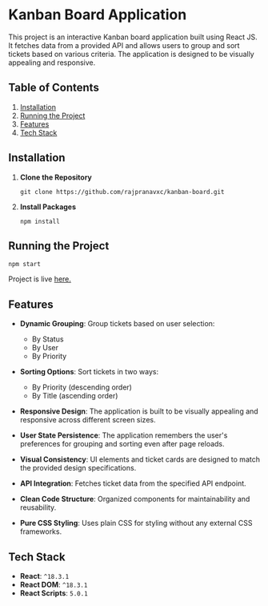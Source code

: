 # Kanban Board Application

This project is an interactive Kanban board application built using React JS. It fetches data from a provided API and allows users to group and sort tickets based on various criteria. The application is designed to be visually appealing and responsive.

## Table of Contents

1. [Installation](#installation)
2. [Running the Project](#running-the-project)
3. [Features](#features)
4. [Tech Stack](#tech-stack)

## Installation

1. **Clone the Repository**

   ```
   git clone https://github.com/rajpranavxc/kanban-board.git
   ```
2. **Install Packages**

    ```
    npm install
    ```
## Running the Project
    npm start
   Project is live [here.](https://quicksell-kanban-board-pranav.vercel.app/)

## Features

- **Dynamic Grouping**: Group tickets based on user selection:
  - By Status
  - By User
  - By Priority

- **Sorting Options**: Sort tickets in two ways:
  - By Priority (descending order)
  - By Title (ascending order)

- **Responsive Design**: The application is built to be visually appealing and responsive across different screen sizes.

- **User State Persistence**: The application remembers the user's preferences for grouping and sorting even after page reloads.

- **Visual Consistency**: UI elements and ticket cards are designed to match the provided design specifications.

- **API Integration**: Fetches ticket data from the specified API endpoint.

- **Clean Code Structure**: Organized components for maintainability and reusability.

- **Pure CSS Styling**: Uses plain CSS for styling without any external CSS frameworks.

## Tech Stack

- **React**: `^18.3.1`
- **React DOM**: `^18.3.1`
- **React Scripts**: `5.0.1`
